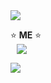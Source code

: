 <img src="https://capsule-render.vercel.app/api?type=waving&color=black&height=200&section=header&text=eunkyo3&fontSize=90" />

:star: **ME** :star: <br>
<a href="https://instagram.com/kyo_0209_">
    <img 
        src="http://img.shields.io/badge/-Instagram-black?style=flat&logo=Instagram&link=https://instagram.com/kyo_0209_/"
        style="height : auto; margin-left : 10px; margin-right : 10px;"/>
</a>

<img src="https://img.shields.io/badge/아이콘내용-바탕색?style=flat&logo=로고이름&logoColor=white"/>
